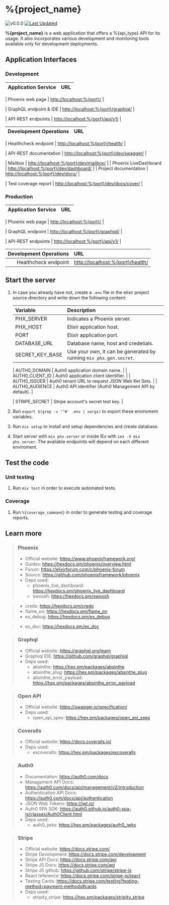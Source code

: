 <!-- markdownlint-disable MD028 -->
<!-- markdownlint-disable MD034 -->
# %{project_name}

![v0.0.0](https://img.shields.io/badge/version-0.0.0-white.svg?style=flat-square&color=lightgray)
[![Last Updated](https://img.shields.io/github/last-commit/%{repo_badge}.svg?style=flat-square)](%{repo_url}/commits/main)

**%{project_name}** is a web application that offers a %{api_type} API for its usage. It also incorporates various development and monitoring tools available only for development deployments.

## Application Interfaces

<!-- tabs-open -->

### Development

| Application Service | URL |
| --: | :-- |
<!-- workbench-html open -->
| Phoenix web page | <http://localhost:%{port}/> |
<!-- workbench-html close -->
<!-- workbench-graphql open -->
| GraphQL endpoint & IDE | <http://localhost:%{port}/graphiql/> |
<!-- workbench-graphql close -->
<!-- workbench-rest open -->
| API-REST endpoints | <http://localhost:%{port}/api/v1/> |
<!-- workbench-rest close -->

| Development Operations | URL |
| --: | :-- |
<!-- workbench-healthcheck open -->
| Healthcheck endpoint | <http://localhost:%{port}/health/> |
<!-- workbench-healthcheck close -->
<!-- workbench-rest open -->
| API-REST documentation | <http://localhost:%{port}/dev/swagger/> |
<!-- workbench-rest close -->
| Mailbox | <http://localhost:%{port}/dev/mailbox/> |
| Phoenix LiveDashboard | <http://localhost:%{port}/dev/dashboard/> |
| Project documentation | <http://localhost:%{port}/dev/docs/> |
<!-- workbench-coveralls open -->
| Test coverage report | <http://localhost:%{port}/dev/docs/cover/> |
<!-- workbench-coveralls close -->

### Production

| Application Service | URL |
| --: | :-- |
<!-- workbench-html open -->
| Phoenix web page | <http://localhost:%{port}/> |
<!-- workbench-html close -->
<!-- workbench-graphql open -->
| GraphQL endpoint | <http://localhost:%{port}/graphiql/> |
<!-- workbench-graphql close -->
<!-- workbench-rest open -->
| API-REST endpoints | <http://localhost:%{port}/api/v1/> |
<!-- workbench-rest close -->

<!-- workbench-healthcheck open -->
| Development Operations | URL |
| --:                    | :-- |
| Healthcheck endpoint | <http://localhost:%{port}/health/> |
<!-- workbench-healthcheck close -->

<!-- tabs-close -->

## Start the server

1. In case you already have not, create a `.env` file in the elixir project source directory and write down the following content:

    <!-- workbench-env open -->

    <!-- workbench-env close -->

    | Variable        | Description |
    | :--             | :--         |
    | PHX_SERVER      | Indicates a Phoenix server. |
    | PHX_HOST        | Elixir application host. |
    | PORT            | Elixir application port. |
    | DATABASE_URL    | Database name, host and credetials. |
    | SECRET_KEY_BASE | Use your own, it can be generated by running `mix phx.gen.secret`. |
    <!-- workbench-auth0 open -->
    | AUTH0_DOMAIN    | Auth0 application domain name. |
    | AUTH0_CLIENT_ID | Auth0 application client identifier. |
    | AUTH0_ISSUER    | Auth0 tenant URL to request JSON Web Ket Sets. |
    | AUTH0_AUDIENCE  | Auth0 API identifier (Auth0 Management API by default). |
    <!-- workbench-auth0 close -->
    <!-- workbench-stripe open -->
    | STRIPE_SECRET   | Stripe account's secret test key. |
    <!-- workbench-stripe close -->

1. Run `export $(grep -v '^#' .env | xargs)` to export these enviroment variables.
1. Run `mix setup` to install and setup dependencies and create database.
1. Start server with `mix phx.server` or inside IEx with `iex -S mix phx.server`.
  The available endpoints will depend on each different enviroment.

## Test the code

### Unit testing

1. Run `mix test` in order to execute automated tests.

### Coverage

1. Run `%{coverage_command}` in order to generate testing and coverage reports.

## Learn more

> ### Phoenix
>
> - Official website: https://www.phoenixframework.org/
> - Guides: https://hexdocs.pm/phoenix/overview.html
> - Forum: https://elixirforum.com/c/phoenix-forum
> - Source: https://github.com/phoenixframework/phoenix
> - Deps used:
>   - phoenix_live_dashboard: https://hexdocs.pm/phoenix_live_dashboard
>   - swoosh: https://hexdocs.pm/swoosh
<!-- workbench-enhancements open -->
>   - credo: https://hexdocs.pm/credo
>   - flame_on: https://hexdocs.pm/flame_on
>   - ex_debug: https://hexdocs.pm/ex_debug
<!-- workbench-enhancements close -->
<!-- workbench-exdoc open -->
>   - ex_doc: https://hexdocs.pm/ex_doc
<!-- workbench-exdoc close -->

<!-- workbench-graphql open -->
> ### Graphql
>
> - Official website: https://graphql.org/learn
> - Graphiql IDE: https://github.com/graphql/graphiql
> - Deps used:
>   - absinthe: https://hex.pm/packages/absinthe
>   - absinthe_plug: https://hex.pm/packages/absinthe_plug
>   - absinthe_error_payload: https://hex.pm/packages/absinthe_error_payload

<!-- workbench-graphql close -->
<!-- workbench-rest open -->
> ### Open API
>
> - Official website: https://swagger.io/specification/
> - Deps used:
>   - open_api_spex: https://hex.pm/packages/open_api_spex

<!-- workbench-rest close -->
<!-- workbench-coveralls open -->
> ### Coveralls
>
> - Official website: https://docs.coveralls.io/
> - Deps used:
>   - excoveralls: https://hex.pm/packages/excoveralls

<!-- workbench-coveralls close -->
<!-- workbench-auth0 open -->
> ### Auth0
>
> - Documentation: https://auth0.com/docs
> - Management API Docs: https://auth0.com/docs/api/management/v2/introduction
> - Authentication API Docs: https://auth0.com/docs/api/authentication
> - JSON Web Tokens: https://jwt.io/
> - Auth0 SPA SDK: https://auth0.github.io/auth0-spa-js/classes/Auth0Client.html
> - Deps used:
>   - auth0_jwks: https://hex.pm/packages/auth0_jwks

<!-- workbench-auth0 close -->
<!-- workbench-stripe open -->
> ### Stripe
>
> - Official website: https://docs.stripe.com/
> - Stripe Development: https://docs.stripe.com/development
> - Stripe API Docs: https://docs.stripe.com/api
> - Stripe JS Docs: https://docs.stripe.com/api
> - Stripe JS github: https://github.com/stripe/stripe-js
> - React reference: https://docs.stripe.com/stripe-js/react
> - Testing Cards: https://docs.stripe.com/testing?testing-method=payment-methods#cards
> - Deps used:
>   - stripity_stripe: https://hex.pm/packages/stripity_stripe

<!-- workbench-stripe close -->
